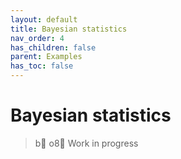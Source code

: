 ```yaml
---
layout: default
title: Bayesian statistics
nav_order: 4
has_children: false
parent: Examples
has_toc: false
---
```

# Bayesian statistics

> b o8 Work in progress




<!-- Generated with mdsplit: https://github.com/alandefreitas/mdsplit -->

